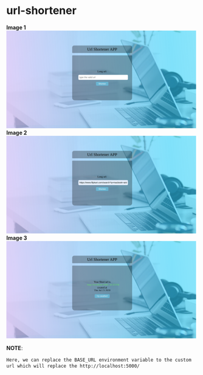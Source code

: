 # url-shortener
**Image 1**
![display1](/images/1.png)
**Image 2**
![display1](/images/2.png)
**Image 3**
![display1](/images/3.png)

 **NOTE**:
 ``` 
 Here, we can replace the BASE_URL environment variable to the custom url which will replace the http://localhost:5000/
 ```
